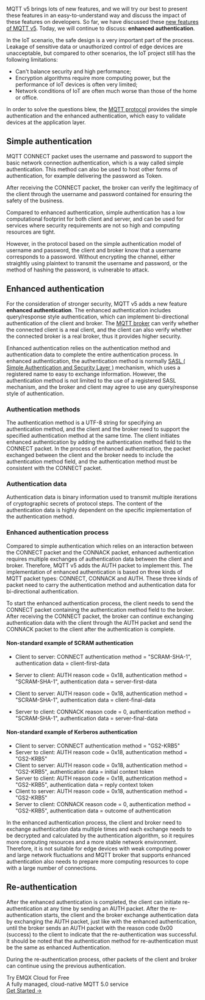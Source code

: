 MQTT v5 brings lots of new features, and we will try our best to present these features in an easy-to-understand way and discuss the impact of these features on developers. So far, we have discussed these [new features of MQTT v5](https://www.emqx.com/en/mqtt/mqtt5). Today, we will continue to discuss: **enhanced authentication**.

In the IoT scenario, the safe design is a very important part of the process. Leakage of sensitive data or unauthorized control of edge devices are unacceptable, but compared to other scenarios, the IoT project still has the following limitations:

- Can't balance security and high performance;
- Encryption algorithms require more computing power, but the performance of IoT devices is often very limited;
- Network conditions of IoT are often much worse than those of the home or office.

In order to solve the questions blew, the [MQTT protocol](https://www.emqx.com/en/mqtt) provides the simple authentication and the enhanced authentication, which easy to validate devices at the application layer.



## Simple authentication

MQTT CONNECT packet uses the username and password to support the basic network connection authentication, which is a way called simple authentication. This method can also be used to host other forms of authentication, for example delivering the password as Token.

After receiving the CONNECT packet, the broker can verify the legitimacy of the client through the username and password contained for ensuring the safety of the business.

Compared to enhanced authentication, simple authentication has a low computational footprint for both client and server, and can be used for services where security requirements are not so high and computing resources are tight.

However, in the protocol based on the simple authentication model of username and password, the client and broker know that a username corresponds to a password. Without encrypting the channel, either straightly using plaintext to transmit the username and password, or the method of hashing the password, is vulnerable to attack.



## **Enhanced authentication**

For the consideration of stronger security, MQTT v5 adds a new feature **enhanced authentication**. The enhanced authentication includes query/response style authentication, which can implement bi-directional authentication of the client and broker. The [MQTT broker](https://www.emqx.com/en/products/emqx) can verify whether the connected client is a real client, and the client can also verify whether the connected broker is a real broker, thus it provides higher security.

Enhanced authentication relies on the authentication method and authentication data to complete the entire authentication process. In enhanced authentication, the authentication method is normally [SASL ( Simple Authentication and Security Layer )](https://en.wikipedia.org/wiki/Simple_Authentication_and_Security_Layer) mechanism, which uses a registered name to easy to exchange information. However, the authentication method is not limited to the use of a registered SASL mechanism, and the broker and client may agree to use any query/response style of authentication.

### Authentication methods

The authentication method is a UTF-8 string for specifying an authentication method, and the client and the broker need to support the specified authentication method at the same time. The client initiates enhanced authentication by adding the authentication method field to the CONNECT packet. In the process of enhanced authentication, the packet exchanged between the client and the broker needs to include the authentication method field, and the authentication method must be consistent with the CONNECT packet.

### Authentication data

Authentication data is binary information used to transmit multiple iterations of cryptographic secrets of protocol steps. The content of the authentication data is highly dependent on the specific implementation of the authentication method.

### Enhanced authentication process

Compared to simple authentication which relies on an interaction between the CONNECT packet and the CONNACK packet, enhanced authentication requires multiple exchanges of authentication data between the client and broker. Therefore, MQTT v5 adds the AUTH packet to implement this. The implementation of enhanced authentication is based on three kinds of MQTT packet types:  CONNECT, CONNACK and AUTH. These three kinds of packet need to carry the authentication method and authentication data for bi-directional authentication.

To start the enhanced authentication process, the client needs to send the CONNECT packet containing the authentication method field to the broker. After receiving the CONNECT packet, the broker can continue exchanging authentication data with the client through the AUTH packet and send the CONNACK packet to the client after the authentication is complete.

#### Non-standard example of SCRAM authentication

+ Client to server: CONNECT authentication method = "SCRAM-SHA-1", authentication data = client-first-data
+ Server to client: AUTH reason code = 0x18, authentication method = "SCRAM-SHA-1", authentication data = server-first-data
+ Client to server: AUTH reason code = 0x18, authentication method = "SCRAM-SHA-1", authentication data = client-final-data

+ Server to client: CONNACK reason code = 0, authentication method = "SCRAM-SHA-1", authentication data = server-final-data

#### Non-standard example of Kerberos authentication

+ Client to server: CONNECT authentication method = "GS2-KRB5"
+ Server to client: AUTH reason code = 0x18, authentication method = "GS2-KRB5"
+ Client to server: AUTH reason code = 0x18, authentication method = "GS2-KRB5", authentication data = initial context token
+ Server to client: AUTH reason code = 0x18, authentication method = "GS2-KRB5", authentication data = reply context token
+ Client to server: AUTH reason code = 0x18, authentication method = "GS2-KRB5"
+ Server to client: CONNACK reason code = 0, authentication method = "GS2-KRB5", authentication data = outcome of authentication

In the enhanced authentication process, the client and broker need to exchange authentication data multiple times and each exchange needs to be decrypted and calculated by the authentication algorithm, so it requires more computing resources and a more stable network environment. Therefore, it is not suitable for edge devices with weak computing power and large network fluctuations and MQTT broker that supports enhanced authentication also needs to prepare more computing resources to cope with a large number of connections.



## Re-authentication

After the enhanced authentication is completed, the client can initiate re-authentication at any time by sending an AUTH packet. After the re-authentication starts, the client and the broker exchange authentication data by exchanging the AUTH packet, just like with the enhanced authentication, until the broker sends an AUTH packet with the reason code 0x00 (success) to the client to indicate that the re-authentication was successful. It should be noted that the authentication method for re-authentication must be the same as enhanced Authentication.

During the re-authentication process, other packets of the client and broker can continue using the previous authentication.


<section class="promotion">
    <div>
        Try EMQX Cloud for Free
        <div class="is-size-14 is-text-normal has-text-weight-normal">A fully managed, cloud-native MQTT 5.0 service</div>
    </div>
    <a href="https://accounts.emqx.com/signup?continue=https://cloud-intl.emqx.com/console/deployments/0?oper=new" class="button is-gradient px-5">Get Started →</a >
</section>
